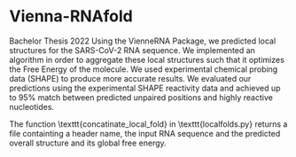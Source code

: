 # Vienna-RNAfold
Bachelor Thesis 2022
Using the VienneRNA Package, we predicted local structures for the SARS-CoV-2 RNA sequence. We implemented an algorithm in order to aggregate these local structures such that it optimizes the Free Energy of the molecule. We used experimental chemical probing data (SHAPE) to produce more accurate results. We evaluated our predictions using the experimental SHAPE reactivity data and achieved up to $95\%$ match between predicted unpaired positions and highly reactive nucleotides.

The function \texttt{concatinate_local_fold} in \texttt{localfolds.py} returns a file containting a header name, the input RNA sequence and the predicted overall structure and its global free energy.
